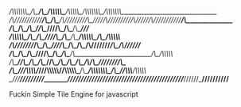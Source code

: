__/\\\\\\\\\\\\\\\__/\\\________/\\\_____/\\\\\\\\\\\____/\\\\\\\\\\\__/\\\\\\\\\\\\\\\__/\\\\\\\\\\\\\\\_______________________________        
 _\/\\\///////////__\/\\\_______\/\\\___/\\\/////////\\\_\/////\\\///__\///////\\\/////__\/\\\///////////______________/\\\______________       
  _\/\\\_____________\/\\\_______\/\\\__\//\\\______\///______\/\\\___________\/\\\_______\/\\\________________________\///_______________      
   _\/\\\\\\\\\\\_____\/\\\_______\/\\\___\////\\\_____________\/\\\___________\/\\\_______\/\\\\\\\\\\\_________________/\\\__/\\\\\\\\\\_     
    _\/\\\///////______\/\\\_______\/\\\______\////\\\__________\/\\\___________\/\\\_______\/\\\///////_________________\/\\\_\/\\\//////__    
     _\/\\\_____________\/\\\_______\/\\\_________\////\\\_______\/\\\___________\/\\\_______\/\\\________________________\/\\\_\/\\\\\\\\\\_   
      _\/\\\_____________\//\\\______/\\\___/\\\______\//\\\______\/\\\___________\/\\\_______\/\\\____________________/\\_\/\\\_\////////\\\_  
       _\/\\\______________\///\\\\\\\\\/___\///\\\\\\\\\\\/____/\\\\\\\\\\\_______\/\\\_______\/\\\\\\\\\\\\\\\__/\\\_\//\\\\\\___/\\\\\\\\\\_ 
        _\///_________________\/////////_______\///////////_____\///////////________\///________\///////////////__\///___\//////___\//////////__

Fuckin Simple Tile Engine for javascript